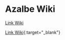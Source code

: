 # Azalbe Wiki

<a href="https://github.com/Phantom05/Azalbe/wiki" target="_blank">Link Wiki</a>

[Link Wiki](https://github.com/Phantom05/Azalbe/wiki){:target="\_blank"}
